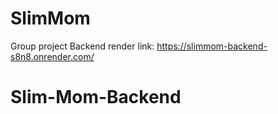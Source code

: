 # SlimMom

Group project
Backend render link: https://slimmom-backend-s8n8.onrender.com/
# Slim-Mom-Backend
